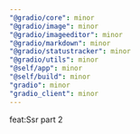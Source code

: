 ```yaml
---
"@gradio/core": minor
"@gradio/image": minor
"@gradio/imageeditor": minor
"@gradio/markdown": minor
"@gradio/statustracker": minor
"@gradio/utils": minor
"@self/app": minor
"@self/build": minor
"gradio": minor
"gradio_client": minor
---
```


feat:Ssr part 2
